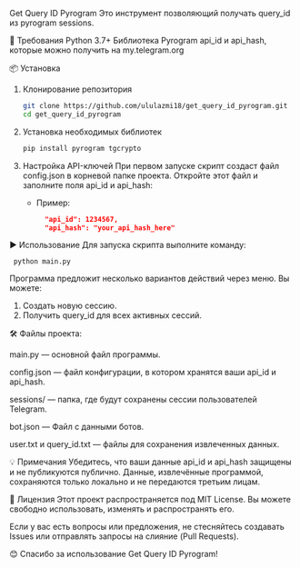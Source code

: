 Get Query ID Pyrogram
Это инструмент позволяющий получать query_id из pyrogram sessions.

🚀 Требования
Python 3.7+
Библиотека Pyrogram
api_id и api_hash, которые можно получить на my.telegram.org

📦 Установка
1. Клонирование репозитория
   ```bash
   git clone https://github.com/ululazmi18/get_query_id_pyrogram.git
   cd get_query_id_pyrogram
   ```

2. Установка необходимых библиотек
   ```bash
   pip install pyrogram tgcrypto
   ```

3. Настройка API-ключей
При первом запуске скрипт создаст файл config.json в корневой папке проекта.
Откройте этот файл и заполните поля api_id и api_hash:
   - Пример:
     ```json
       "api_id": 1234567,
       "api_hash": "your_api_hash_here"
     ```

▶️ Использование
Для запуска скрипта выполните команду:

     python main.py
     
Программа предложит несколько вариантов действий через меню. Вы можете:
1) Создать новую сессию.
2) Получить query_id для всех активных сессий.
   
🛠️ Файлы проекта:

main.py — основной файл программы.

config.json — файл конфигурации, в котором хранятся ваши api_id и api_hash.

sessions/ — папка, где будут сохранены сессии пользователей Telegram.

bot.json — Файл с данными ботов.

user.txt и query_id.txt — файлы для сохранения извлеченных данных.

💡 Примечания
Убедитесь, что ваши данные api_id и api_hash защищены и не публикуются публично.
Данные, извлечённые программой, сохраняются только локально и не передаются третьим лицам.

📄 Лицензия
Этот проект распространяется под MIT License. Вы можете свободно использовать, изменять и распространять его.

Если у вас есть вопросы или предложения, не стесняйтесь создавать Issues или отправлять запросы на слияние (Pull Requests).

😊 Спасибо за использование Get Query ID Pyrogram!
